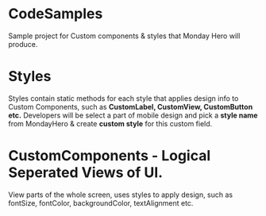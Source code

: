 # CodeSamples
Sample project for Custom components & styles that Monday Hero will produce. 

# Styles
  Styles contain static methods for each style that applies design info to Custom Components, such as <b>CustomLabel, CustomView, CustomButton etc.</b>
  Developers will be select a part of mobile design and pick a <b>style name</b> from MondayHero & create <b>custom style</b> for this custom field.
# CustomComponents - Logical Seperated Views of UI.
  View parts of the whole screen, uses styles to apply design, such as fontSize, fontColor, backgroundColor, textAlignment etc.

